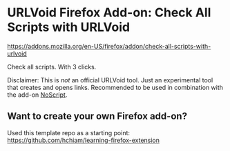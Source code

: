 # URLVoid Firefox Add-on: Check All Scripts with URLVoid

<https://addons.mozilla.org/en-US/firefox/addon/check-all-scripts-with-urlvoid>

Check all scripts. With 3 clicks.

Disclaimer: This is *not* an official URLVoid tool. Just an experimental tool that creates and opens links. Recommended to be used in combination with the add-on [NoScript](https://addons.mozilla.org/en-US/firefox/addon/noscript/).

## Want to create your own Firefox add-on?

Used this template repo as a starting point: <https://github.com/hchiam/learning-firefox-extension>
